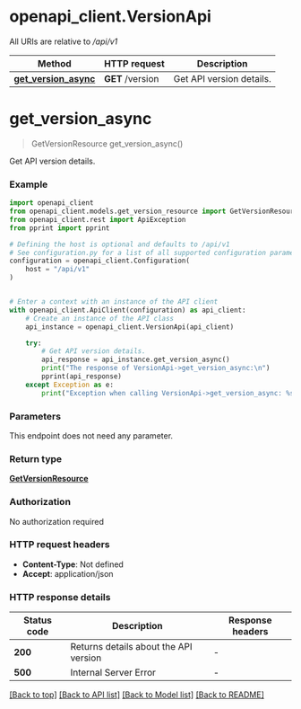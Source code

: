 # openapi_client.VersionApi

All URIs are relative to */api/v1*

Method | HTTP request | Description
------------- | ------------- | -------------
[**get_version_async**](VersionApi.md#get_version_async) | **GET** /version | Get API version details.


# **get_version_async**
> GetVersionResource get_version_async()

Get API version details.

### Example


```python
import openapi_client
from openapi_client.models.get_version_resource import GetVersionResource
from openapi_client.rest import ApiException
from pprint import pprint

# Defining the host is optional and defaults to /api/v1
# See configuration.py for a list of all supported configuration parameters.
configuration = openapi_client.Configuration(
    host = "/api/v1"
)


# Enter a context with an instance of the API client
with openapi_client.ApiClient(configuration) as api_client:
    # Create an instance of the API class
    api_instance = openapi_client.VersionApi(api_client)

    try:
        # Get API version details.
        api_response = api_instance.get_version_async()
        print("The response of VersionApi->get_version_async:\n")
        pprint(api_response)
    except Exception as e:
        print("Exception when calling VersionApi->get_version_async: %s\n" % e)
```



### Parameters

This endpoint does not need any parameter.

### Return type

[**GetVersionResource**](GetVersionResource.md)

### Authorization

No authorization required

### HTTP request headers

 - **Content-Type**: Not defined
 - **Accept**: application/json

### HTTP response details

| Status code | Description | Response headers |
|-------------|-------------|------------------|
**200** | Returns details about the API version |  -  |
**500** | Internal Server Error |  -  |

[[Back to top]](#) [[Back to API list]](../README.md#documentation-for-api-endpoints) [[Back to Model list]](../README.md#documentation-for-models) [[Back to README]](../README.md)

